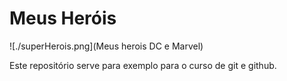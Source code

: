 # Meus Heróis

![./superHerois.png](Meus herois DC e Marvel)

Este repositório serve para exemplo para o curso de git e github.
